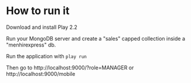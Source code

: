 How to run it
=====================================

Download and install Play 2.2

Run your MongoDB server and create a "sales" capped collection inside a "menhirexpress" db.

Run the application with `play run`

Then go to http://localhost:9000/?role=MANAGER or http://localhost:9000/mobile
